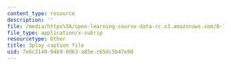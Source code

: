 ```yaml
---
content_type: resource
description: ''
file: /media/https%3A/open-learning-course-data-rc.s3.amazonaws.com/8-701-introduction-to-nuclear-and-particle-physics-fall-2020/7e6c214094b90d63a85ec65dc5b47e9d_jtSfWlQbmNY.srt
file_type: application/x-subrip
resourcetype: Other
title: 3play caption file
uid: 7e6c2140-94b9-0d63-a85e-c65dc5b47e9d
---
```

